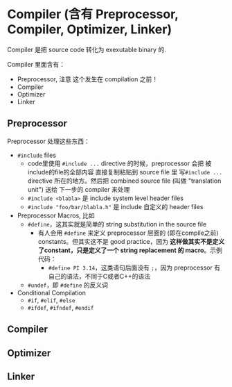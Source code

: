 # Compiler (含有 Preprocessor, Compiler, Optimizer, Linker)

Compiler 是把 source code 转化为 exexutable binary 的.

Compiler 里面含有：
* Preprocessor, 注意 这个发生在 compilation 之前！
* Compiler
* Optimizer
* Linker

## Preprocessor
Preprocessor 处理这些东西：
* `#include` files
  * code里使用 `#include ...` directive 的时候，preprocessor 会把 被include的file的全部内容 直接复制粘贴到 source file 里 写`#include ...` directive 所在的地方。然后把 combined source file (叫做 "translation unit") 送给 下一步的 compiler 来处理
  * `#include <blabla>` 是 include system level header files
  * `#include "foo/bar/blabla.h"` 是 include 自定义的 header files
* Preprocessor Macros, 比如
  * `#define`，这其实就是简单的 string substitution in the source file
    * 有人会用 `#define` 来定义 preprocessor 层面的 (即在compile之前) constants。但其实这不是 good practice，因为 **这样做其实不是定义了constant，只是定义了一个 string replacement 的 macro**。示例代码：
      * `#define PI 3.14`，这类语句后面没有 `;`，因为 preprocessor 有自己的语法，不同于C或者C++的语法
  * `#undef`，即 `#define` 的反义词
* Conditional Compilation
  * `#if`, `#elif`, `#else`
  * `#ifdef`, `#ifndef`, `#endif`



## Compiler



## Optimizer



## Linker



